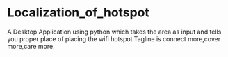 # Localization_of_hotspot
A Desktop Application using python which takes the area as input and tells you proper place of placing the wifi hotspot.Tagline is connect more,cover more,care more.
